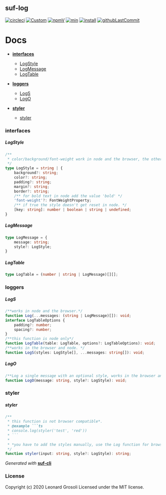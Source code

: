 ## suf-log

<span id="BADGE_GENERATION_MARKER_0"></span>
[![circleci](https://img.shields.io/circleci/build/github/TheRealSyler/suf-log)](https://app.circleci.com/github/TheRealSyler/suf-log/pipelines) [![Custom](https://codecov.io/gh/TheRealSyler/suf-log/branch/master/graph/badge.svg)](https://codecov.io/gh/TheRealSyler/suf-log) [![npmV](https://img.shields.io/npm/v/suf-log?color=green)](https://www.npmjs.com/package/suf-log) [![min](https://img.shields.io/bundlephobia/min/suf-log)](https://bundlephobia.com/result?p=suf-log) [![install](https://badgen.net/packagephobia/install/suf-log)](https://packagephobia.now.sh/result?p=suf-log) [![githubLastCommit](https://img.shields.io/github/last-commit/TheRealSyler/suf-log)](https://github.com/TheRealSyler/suf-log)
<span id="BADGE_GENERATION_MARKER_1"></span>

<span id="DOC_GENERATION_MARKER_0"></span>

# Docs

- **[interfaces](#interfaces)**

  - [LogStyle](#logstyle)
  - [LogMessage](#logmessage)
  - [LogTable](#logtable)

- **[loggers](#loggers)**

  - [LogS](#logs)
  - [LogO](#logo)

- **[styler](#styler)**

  - [styler](#styler)

### interfaces

##### LogStyle

```typescript
/**
 * color/background/font-weight work in node and the browser, the other properties only work in the browser.
 */
type LogStyle = string | {
    background?: string;
    color?: string;
    padding?: string;
    margin?: string;
    border?: string;
    /** for bold text in node add the value 'bold' */
    'font-weight'?: FontWeightProperty;
    /** if true the style doesn't get reset in node. */
    [key: string]: number | boolean | string | undefined;
}
```

##### LogMessage

```typescript
type LogMessage = {
    message: string;
    style?: LogStyle;
}
```

##### LogTable

```typescript
type LogTable = (number | string | LogMessage)[][];
```

### loggers

##### LogS

```typescript
/**works in node and the browser.*/
function Log(...messages: (string | LogMessage)[]): void;
interface LogTableOptions {
    padding?: number;
    spacing?: number;
}
/**this function is node only*/
function LogTable(table: LogTable, options?: LogTableOptions): void;
/**works in the browser and node. */
function LogS(styles: LogStyle[], ...messages: string[]): void;
```

##### LogO

```typescript
/**Log a single message with an optional style, works in the browser and node. */
function LogO(message: string, style?: LogStyle): void;
```

### styler

##### styler

```typescript
/**
 * this function is not browser compatible*.
 * @example ```ts
 * console.log(styler('test', 'red'))
 * ```
 *
 * *you have to add the styles manually, use the Log function for browser compatibly.
 */
function styler(input: string, style?: LogStyle): string;
```

_Generated with_ **[suf-cli](https://www.npmjs.com/package/suf-cli)**
<span id="DOC_GENERATION_MARKER_1"></span>

### License

<span id="LICENSE_GENERATION_MARKER_0"></span>
Copyright (c) 2020 Leonard Grosoli Licensed under the MIT license.
<span id="LICENSE_GENERATION_MARKER_1"></span>
